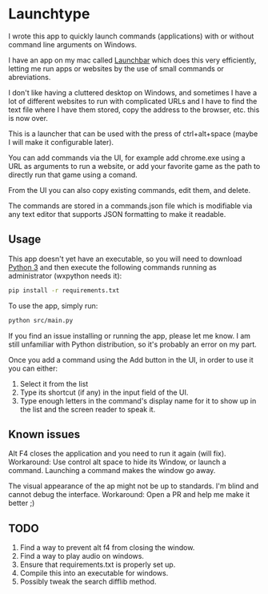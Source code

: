 # Launchtype

I wrote this app to quickly launch commands (applications) with or without command line arguments on Windows.

I have an app on my mac called [Launchbar](https://www.obdev.at/products/launchbar/index.html) which does this very efficiently, letting me run apps or websites by the use of small commands or abreviations.

I don't like having a cluttered desktop on Windows, and sometimes I have a lot of different websites to run with complicated URLs and I have to find the text file where I have them stored, copy the address to the browser, etc. this is now over.

This is a launcher that can be used with the press of ctrl+alt+space (maybe I will make it configurable later).

You can add commands via the UI, for example add chrome.exe using a URL as arguments to run a website, or add your favorite game as the path to directly run that game using a comand.

From the UI you can also copy existing commands, edit them, and delete.

The commands are stored in a commands.json file which is modifiable via any text editor that supports JSON formatting to make it readable.

## Usage

This app doesn't yet have an executable, so you will need to download [Python 3](www.python.org) and then execute the following commands running as administrator (wxpython needs it):

```bash
pip install -r requirements.txt
```

To use the app, simply run:

```bash
python src/main.py
```

If you find an issue installing or running the app, please let me know. I am still unfamiliar with Python distribution, so it's probably an error on my part.

Once you add a command using the Add button in the UI, in order to use it you can either:

1. Select it from the list
2. Type its shortcut (if any) in the input field of the UI.
3. Type enough letters in the command's display name for it to show up in the list and the screen reader to speak it.

## Known issues

Alt F4 closes the application and you need to run it again (will fix).
Workaround: Use control alt space to hide its Window, or launch a command. Launching a command makes the window go away.

The visual appearance of the ap might not be up to standards. I'm blind and cannot debug the interface.
Workaround: Open a PR and help me make it better ;)

## TODO

 1. Find a way to prevent alt f4 from closing the window.
 2. Find a way to play audio on windows.
 3. Ensure that requirements.txt is properly set up.
 4. Compile this into an executable for windows.
 5. Possibly tweak the search difflib method.
